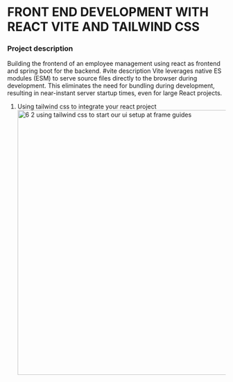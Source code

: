 # FRONT END DEVELOPMENT WITH REACT VITE AND TAILWIND CSS

### Project description
Building the frontend of an employee management using react as frontend and spring boot for the backend.
#vite description
Vite leverages native ES modules (ESM) to serve source files directly to the browser during development. This eliminates the need for bundling during development, resulting in near-instant server startup times, even for large React projects.


1. Using tailwind css to integrate your react project
   <img width="1163" height="610" alt="6 2 using tailwind css to start our ui setup at frame guides" src="https://github.com/user-attachments/assets/af851cbf-0c86-4ae4-a497-f7efa4c3fd3c" />

